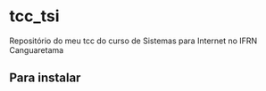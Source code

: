 # tcc_tsi
Repositório do meu tcc do curso de Sistemas para Internet no IFRN Canguaretama

## Para instalar